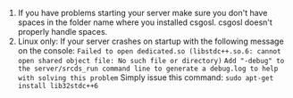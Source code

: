 1. If you have problems starting your server make sure you don't have spaces in the folder name where you installed csgosl. csgosl doesn't properly handle spaces.
1. Linux only: If your server crashes on startup with the following message on the console:
`Failed to open dedicated.so (libstdc++.so.6: cannot open shared object file: No such file or directory)`
`Add "-debug" to the server/srcds_run command line to generate a debug.log to help with solving this problem`
Simply issue this command:
`sudo apt-get install lib32stdc++6`